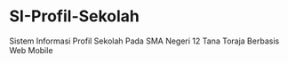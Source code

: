 # SI-Profil-Sekolah
Sistem Informasi Profil Sekolah Pada SMA Negeri 12 Tana Toraja Berbasis Web Mobile
